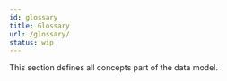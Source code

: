 ```yaml
---
id: glossary
title: Glossary
url: /glossary/
status: wip
---
```


This section defines all concepts part of the data model.
